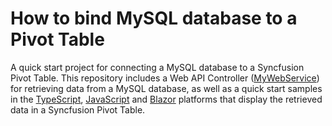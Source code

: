 # How to bind MySQL database to a Pivot Table

A quick start project for connecting a MySQL database to a Syncfusion Pivot Table. This repository includes a Web API Controller ([MyWebService](./MyWebService/)) for retrieving data from a MySQL database, as well as a quick start samples in the [TypeScript](./Typescript/), [JavaScript](./Javascript/) and [Blazor](./Blazor/) platforms that display the retrieved data in a Syncfusion Pivot Table.